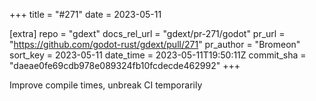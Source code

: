 +++
title = "#271"
date = 2023-05-11

[extra]
repo = "gdext"
docs_rel_url = "gdext/pr-271/godot"
pr_url = "https://github.com/godot-rust/gdext/pull/271"
pr_author = "Bromeon"
sort_key = 2023-05-11
date_time = 2023-05-11T19:50:11Z
commit_sha = "daeae0fe69cdb978e089324fb10fcdecde462992"
+++

Improve compile times, unbreak CI temporarily
